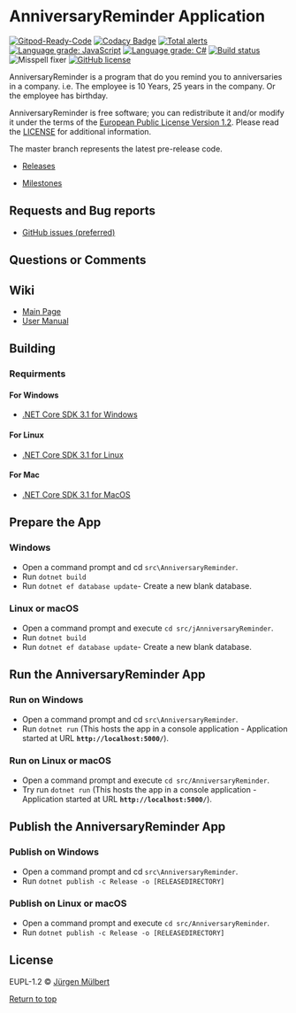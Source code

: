 # AnniversaryReminder Application

[![Gitpod-Ready-Code](https://img.shields.io/badge/Gitpod-Ready--to--Code-blue?logo=gitpod)](https://gitpod.io/#https://github.com/jmuelbert/AnniversaryReminder)
[![Codacy Badge](https://api.codacy.com/project/badge/Grade/c63d1cf887384176977da4e7ba43495e)](https://app.codacy.com/manual/jmuelbert/AnniversaryReminder?utm_source=github.com&utm_medium=referral&utm_content=jmuelbert/AnniversaryReminder&utm_campaign=Badge_Grade_Dashboard)
[![Total alerts](https://img.shields.io/lgtm/alerts/g/jmuelbert/AnniversaryReminder.svg?logo=lgtm&logoWidth=18)](https://lgtm.com/projects/g/jmuelbert/AnniversaryReminder/alerts/)
[![Language grade: JavaScript](https://img.shields.io/lgtm/grade/javascript/g/jmuelbert/AnniversaryReminder.svg?logo=lgtm&logoWidth=18)](https://lgtm.com/projects/g/jmuelbert/AnniversaryReminder/context:javascript)
[![Language grade: C#](https://img.shields.io/lgtm/grade/csharp/g/jmuelbert/AnniversaryReminder.svg?logo=lgtm&logoWidth=18)](https://lgtm.com/projects/g/jmuelbert/AnniversaryReminder/context:csharp)
[![Build status](https://ci.appveyor.com/api/projects/status/62fnw26b3ka208o9?svg=true)](https://ci.appveyor.com/project/jmuelbert/anniversaryreminder-7whd2)
![Misspell fixer](https://github.com/jmuelbert/AnniversaryReminder/workflows/Misspell%20fixer/badge.svg)
[![GitHub license](https://img.shields.io/badge/license-EUPL-blue.svg)](https://joinup.ec.europa.eu/page/eupl-text-11-12)

AnniversaryReminder is a program that do you remind you to anniversaries in a company. i.e. The employee is 10 Years, 25 years in the company. Or the employee has birthday.

AnniversaryReminder is free software; you can redistribute it and/or modify it under the terms
of the [European Public License Version 1.2](https://joinup.ec.europa.eu/page/eupl-text-11-12).
Please read the [LICENSE](https://github.com/jmuelbert/AnniversaryReminder/blob/master/LICENSE.EUPL-1_2.txt) for additional information.

The master branch represents the latest pre-release code.

-   [Releases](https://github.com/jmuelbert/AnniversaryReminder/releases)

-   [Milestones](https://github.com/jmuelbert/AnniversaryReminder/milestones)

## Requests and Bug reports

-   [GitHub issues (preferred)](https://github.com/jmuelbert/AnniversaryReminder/issues)

## Questions or Comments

## Wiki

-   [Main Page](https://github.com/jmuelbert/AnniversaryReminder/wiki)
-   [User Manual](http://jmuelbert.github.io/AnniversaryReminder/)

## Building

### Requirments

#### For Windows

-   [.NET Core SDK 3.1 for Windows](https://www.microsoft.com/net/download/windows)

#### For Linux

-   [.NET Core SDK 3.1 for Linux](https://www.microsoft.com/net/download/linux)

#### For Mac

-   [.NET Core SDK 3.1 for MacOS](https://www.microsoft.com/net/download/macos)

## Prepare the App

### Windows

-   Open a command prompt and cd `src\AnniversaryReminder`.
-   Run `dotnet build`
-   Run `dotnet ef database update`- Create a new blank database.

### Linux or macOS

-   Open a command prompt and execute `cd src/jAnniversaryReminder`.
-   Run `dotnet build`
-   Run `dotnet ef database update`- Create a new blank database.

## Run the AnniversaryReminder App

### Run on Windows

-   Open a command prompt and cd `src\AnniversaryReminder`.
-   Run `dotnet run` (This hosts the app in a console application - Application started at URL **`http://localhost:5000/`**).

### Run on Linux or macOS

-   Open a command prompt and execute `cd src/AnniversaryReminder`.
-   Try run `dotnet run` (This hosts the app in a console application - Application started at URL **`http://localhost:5000/`**).

## Publish the AnniversaryReminder App

### Publish on Windows

-   Open a command prompt and cd `src\AnniversaryReminder`.
-   Run `dotnet publish -c Release -o [RELEASEDIRECTORY]`

### Publish on Linux or macOS

-   Open a command prompt and execute `cd src/AnniversaryReminder`.
-   Run `dotnet publish -c Release -o [RELEASEDIRECTORY]`

## License

EUPL-1.2 © [Jürgen Mülbert](https:/github.com/jmuelbert/AnniversaryReminder/)

[Return to top](#top)
